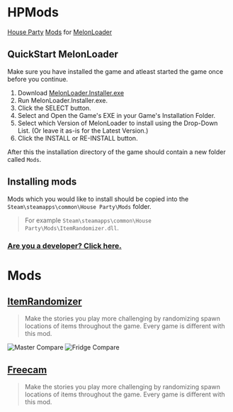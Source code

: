 # HPMods
[House Party](https://store.steampowered.com/app/611790/House_Party/) [Mods](https://www.nexusmods.com/houseparty/mods/) for [MelonLoader](https://melonwiki.xyz/#/)

## QuickStart MelonLoader

Make sure you have installed the game and atleast started the game once before you continue.

1. Download [MelonLoader.Installer.exe](https://github.com/HerpDerpinstine/MelonLoader/releases/latest/download/MelonLoader.Installer.exe)
2. Run MelonLoader.Installer.exe.
3. Click the SELECT button.
4. Select and Open the Game's EXE in your Game's Installation Folder.
5. Select which Version of MelonLoader to install using the Drop-Down List. (Or leave it as-is for the Latest Version.)
6. Click the INSTALL or RE-INSTALL button.

After this the installation directory of the game should contain a new folder called `Mods`.

## Installing mods
Mods which you would like to install should be copied into the `Steam\steamapps\common\House Party\Mods` folder.
> For example `Steam\steamapps\common\House Party\Mods\ItemRandomizer.dll`.

### [Are you a developer? Click here.](Devs.md)

# Mods

## [ItemRandomizer](ItemRandomizer/README.md)
> Make the stories you play more challenging by randomizing spawn locations of items throughout the game. Every game is different with this mod.

![Master Compare](ItemRandomizer/docs/assets/compare_1.png "Compare 1")
![Fridge Compare](ItemRandomizer/docs/assets/compare_2.png "Compare 2")


## [Freecam](HPFreecam/README.md)
> Make the stories you play more challenging by randomizing spawn locations of items throughout the game. Every game is different with this mod.
